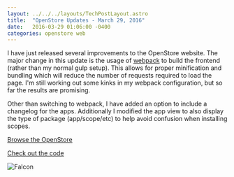 ```yaml
---
layout: ../../../layouts/TechPostLayout.astro
title:  "OpenStore Updates - March 29, 2016"
date:   2016-03-29 01:06:00 -0400
categories: openstore web
---
```


I have just released several improvements to the
OpenStore website. The major change in this update
is the usage of [webpack](https://webpack.github.io)
to build the frontend (rather than my normal gulp
setup). This allows for proper minification and
bundling which will reduce the number of requests
required to load the page. I'm still working out
some kinks in my webpack configuration, but so far
the results are promising.

Other than switching to webpack, I have added an
option to include a changelog for the apps.
Additionally I modified the app view to also
display the type of package (app/scope/etc) to
help avoid confusion when installing scopes.

[Browse the OpenStore](https://open.uappexplorer.com/)

[Check out the code](https://code.launchpad.net/~openstore-team/openstore-web/openstore-web)

![Falcon](/images/blog/openstore/screenshot1.png)
